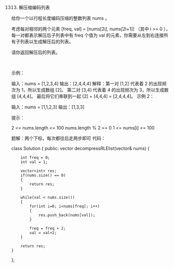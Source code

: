 1313. 解压缩编码列表

给你一个以行程长度编码压缩的整数列表 nums 。

考虑每对相邻的两个元素 [freq, val] = [nums[2*i], nums[2*i+1]] （其中 i >= 0 ），每一对都表示解压后子列表中有 freq 个值为 val 的元素，你需要从左到右连接所有子列表以生成解压后的列表。

请你返回解压后的列表。

 

示例：

输入：nums = [1,2,3,4]
输出：[2,4,4,4]
解释：第一对 [1,2] 代表着 2 的出现频次为 1，所以生成数组 [2]。
第二对 [3,4] 代表着 4 的出现频次为 3，所以生成数组 [4,4,4]。
最后将它们串联到一起 [2] + [4,4,4] = [2,4,4,4]。
示例 2：

输入：nums = [1,1,2,3]
输出：[1,3,3]
 

提示：

2 <= nums.length <= 100
nums.length % 2 == 0
1 <= nums[i] <= 100

题解：两个下标，每次都往后走两步即可
代码：

class Solution {
public:
    vector<int> decompressRLElist(vector<int>& nums) {
       
        int freq = 0;
        int val = 1;

        vector<int> res;
        if(nums.size() == 0)
        {
            return res;
        }

        while(val < nums.size())
        {
            for(int i=0; i<nums[freq]; i++)
            {
                res.push_back(nums[val]);
            }

            freq = freq + 2;
            val = val+2;
        }

        return res;
    }
};
